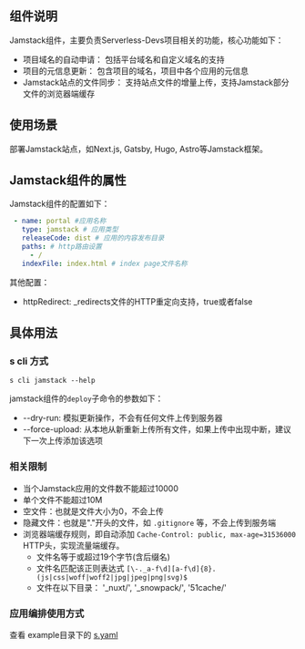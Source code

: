 ## 组件说明

Jamstack组件，主要负责Serverless-Devs项目相关的功能，核心功能如下：

* 项目域名的自动申请： 包括平台域名和自定义域名的支持
* 项目的元信息更新： 包含项目的域名，项目中各个应用的元信息
* Jamstack站点的文件同步： 支持站点文件的增量上传，支持Jamstack部分文件的浏览器端缓存

## 使用场景

部署Jamstack站点，如Next.js, Gatsby, Hugo, Astro等Jamstack框架。

## Jamstack组件的属性

Jamstack组件的配置如下：

```yaml
 - name: portal #应用名称
   type: jamstack # 应用类型
   releaseCode: dist # 应用的内容发布目录
   paths: # http路由设置
     - /
   indexFile: index.html # index page文件名称
```

其他配置：

* httpRedirect: _redirects文件的HTTP重定向支持，true或者false

## 具体用法

### s cli 方式

```
s cli jamstack --help
```

jamstack组件的`deploy`子命令的参数如下：

* --dry-run: 模拟更新操作，不会有任何文件上传到服务器
* --force-upload: 从本地从新重新上传所有文件，如果上传中出现中断，建议下一次上传添加该选项

### 相关限制

* 当个Jamstack应用的文件数不能超过10000
* 单个文件不能超过10M
* 空文件：也就是文件大小为0，不会上传
* 隐藏文件：也就是"."开头的文件，如 `.gitignore` 等，不会上传到服务端
* 浏览器端缓存规则，即自动添加 `Cache-Control: public, max-age=31536000` HTTP头，实现流量端缓存。
    * 文件名等于或超过19个字节(含后缀名)
    * 文件名匹配该正则表达式 `[\-._a-f\d][a-f\d]{8}.(js|css|woff|woff2|jpg|jpeg|png|svg)$`
    * 文件在以下目录： '_nuxt/', '_snowpack/', '51cache/'

### 应用编排使用方式

查看 example目录下的 [s.yaml](./example/s.yaml)


